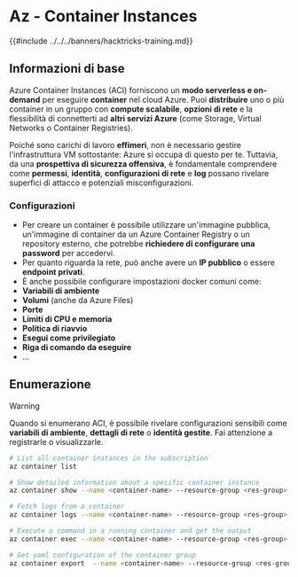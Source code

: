 # Az - Container Instances

{{#include ../../../banners/hacktricks-training.md}}

## Informazioni di base

Azure Container Instances (ACI) forniscono un **modo serverless e on-demand** per eseguire **container** nel cloud Azure. Puoi **distribuire** uno o più container in un gruppo con **compute scalabile**, **opzioni di rete** e la flessibilità di connetterti ad **altri servizi Azure** (come Storage, Virtual Networks o Container Registries).

Poiché sono carichi di lavoro **effimeri**, non è necessario gestire l'infrastruttura VM sottostante: Azure si occupa di questo per te. Tuttavia, da una **prospettiva di sicurezza offensiva**, è fondamentale comprendere come **permessi**, **identità**, **configurazioni di rete** e **log** possano rivelare superfici di attacco e potenziali misconfigurazioni.

### Configurazioni

- Per creare un container è possibile utilizzare un'immagine pubblica, un'immagine di container da un Azure Container Registry o un repository esterno, che potrebbe **richiedere di configurare una password** per accedervi.
- Per quanto riguarda la rete, può anche avere un **IP pubblico** o essere **endpoint privati**.
- È anche possibile configurare impostazioni docker comuni come:
- **Variabili di ambiente**
- **Volumi** (anche da Azure Files)
- **Porte**
- **Limiti di CPU e memoria**
- **Politica di riavvio**
- **Esegui come privilegiato**
- **Riga di comando da eseguire**
- ...

## Enumerazione

> [!WARNING]
> Quando si enumerano ACI, è possibile rivelare configurazioni sensibili come **variabili di ambiente**, **dettagli di rete** o **identità gestite**. Fai attenzione a registrarle o visualizzarle.
```bash
# List all container instances in the subscription
az container list

# Show detailed information about a specific container instance
az container show --name <container-name> --resource-group <res-group>

# Fetch logs from a container
az container logs --name <container-name> --resource-group <res-group>

# Execute a command in a running container and get the output
az container exec --name <container-name> --resource-group <res-group> --exec-command "ls"

# Get yaml configuration of the container group
az container export  --name <container-name> --resource-group <res-group>
```

